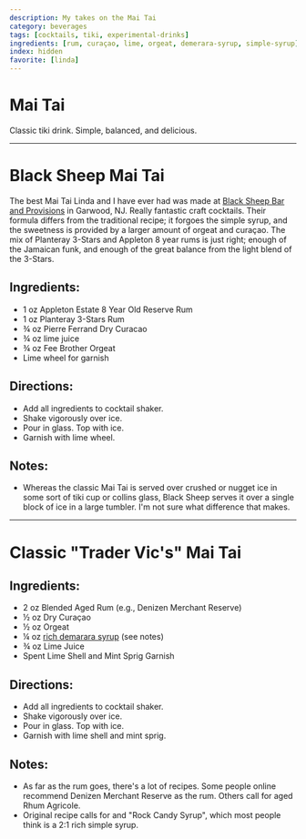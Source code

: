 ```yaml
---
description: My takes on the Mai Tai
category: beverages
tags: [cocktails, tiki, experimental-drinks]
ingredients: [rum, curaçao, lime, orgeat, demerara-syrup, simple-syrup]
index: hidden
favorite: [linda]
---
```


# Mai Tai

Classic tiki drink. Simple, balanced, and delicious.

* * *

# Black Sheep Mai Tai

The best Mai Tai Linda and I have ever had was made at  [Black Sheep Bar and Provisions](https://www.theblacksheepnj.com/) in Garwood, NJ. Really fantastic craft cocktails. Their formula differs from the traditional recipe; it forgoes the simple syrup, and the sweetness is provided by a larger amount of orgeat and curaçao. The mix of Planteray 3-Stars and Appleton 8 year rums is just right; enough of the Jamaican funk, and enough of the great balance from the light blend of the 3-Stars. 
## Ingredients:

- 1 oz Appleton Estate 8 Year Old Reserve Rum
- 1 oz Planteray 3-Stars Rum
- ¾ oz Pierre Ferrand Dry Curacao 
- ¾ oz lime juice
- ¾ oz Fee Brother Orgeat
- Lime wheel for garnish
## Directions:

- Add all ingredients to cocktail shaker.
- Shake vigorously over ice.
- Pour in glass. Top with ice.
- Garnish with lime wheel.

## Notes:
- Whereas the classic Mai Tai is served over crushed or nugget ice in some sort of tiki cup or collins glass, Black Sheep serves it over a single block of ice in a large tumbler. I'm not sure what difference that makes.

* * *
# Classic "Trader Vic's" Mai Tai

## Ingredients:

- 2 oz Blended Aged Rum (e.g., Denizen Merchant Reserve)
- ½ oz Dry Curaçao
- ½ oz Orgeat
- ¼ oz [rich demarara syrup](./Cocktail-Ingredients.html#rich-demerara-syrup) (see notes)
- ¾ oz Lime Juice
- Spent Lime Shell and Mint Sprig Garnish

## Directions:

- Add all ingredients to cocktail shaker.
- Shake vigorously over ice.
- Pour in glass. Top with ice.
- Garnish with lime shell and mint sprig.

## Notes: 

- As far as the rum goes, there's a lot of recipes. Some people online recommend Denizen Merchant Reserve as the rum. Others call for aged Rhum Agricole.
- Original recipe calls for and "Rock Candy Syrup", which most people think is a 2:1 rich simple syrup.
